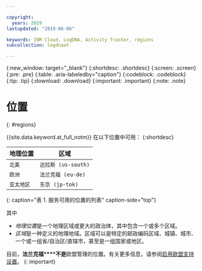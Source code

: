 ```yaml
---

copyright:
  years: 2019
lastupdated: "2019-06-06"

keywords: IBM Cloud, LogDNA, Activity Tracker, regions
subcollection: logdnaat

---
```


{:new_window: target="_blank"}
{:shortdesc: .shortdesc}
{:screen: .screen}
{:pre: .pre}
{:table: .aria-labeledby="caption"}
{:codeblock: .codeblock}
{:tip: .tip}
{:download: .download}
{:important: .important}
{:note: .note}

# 位置
{: #regions}

{{site.data.keyword.at_full_notm}} 在以下位置中可用：
{:shortdesc}


|地理位置| 区域                | 
|-----------------------|----------------------|
|`北美`|`达拉斯 (us-south)`| 
|`欧洲`|`法兰克福 (eu-de)`| 
|`亚太地区`|`东京 (jp-tok)`|
{: caption="表 1. 服务可用的位置的列表" caption-side="top"} 

其中
* *地理位置*是一个地理区域或更大的政治体，其中包含一个或多个区域。
* *区域*是一种定义的地理地域。区域可以是特定的邮政编码区域、城镇、城市、一个或一组省/自治区/直辖市，甚至是一组国家或地区。 

目前，**法兰克福****不是**欧盟管理的位置。有关更多信息，请参阅[启用欧盟支持设置](/docs/account?topic=account-eu-hipaa-supported#bill_eusupported)。
{: important}



